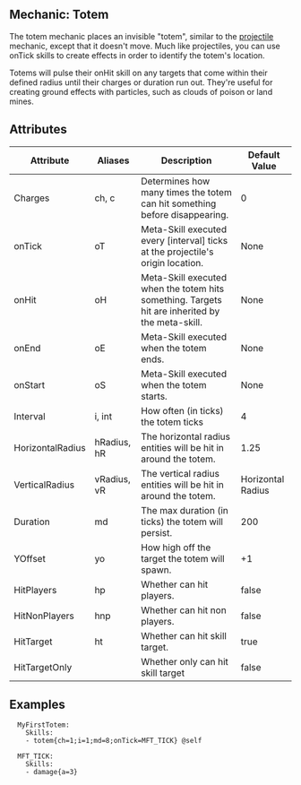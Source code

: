 Mechanic: Totem
---------------

The totem mechanic places an invisible "totem", similar to the
[projectile](/skills/mechanics/projectile) mechanic, except that it
doesn't move. Much like projectiles, you can use onTick skills to create
effects in order to identify the totem's location.

Totems will pulse their onHit skill on any targets that come within
their defined radius until their charges or duration run out. They're
useful for creating ground effects with particles, such as clouds of
poison or land mines.

Attributes
----------

| Attribute        | Aliases     | Description                                                                                     | Default Value     |
|------------------|-------------|-------------------------------------------------------------------------------------------------|-------------------|
| Charges          | ch, c       | Determines how many times the totem can hit something before disappearing.                      | 0                 |
| onTick           | oT          | Meta-Skill executed every [interval] ticks at the projectile's origin location.               | None              |
| onHit            | oH          | Meta-Skill executed when the totem hits something. Targets hit are inherited by the meta-skill. | None              |
| onEnd            | oE          | Meta-Skill executed when the totem ends.                                                        | None              |
| onStart          | oS          | Meta-Skill executed when the totem starts.                                                      | None              |
| Interval         | i, int      | How often (in ticks) the totem ticks                                                            | 4                 |
| HorizontalRadius | hRadius, hR | The horizontal radius entities will be hit in around the totem.                                 | 1.25              |
| VerticalRadius   | vRadius, vR | The vertical radius entities will be hit in around the totem.                                   | Horizontal Radius |
| Duration         | md          | The max duration (in ticks) the totem will persist.                                             | 200               |
| YOffset          | yo          | How high off the target the totem will spawn.                                                   | +1                |
| HitPlayers       | hp          | Whether can hit players. | false             |
| HitNonPlayers    | hnp         | Whether can hit non players. | false             |
| HitTarget        | ht          | Whether can hit skill target. | true              |
| HitTargetOnly    |             | Whether only can hit skill target | false             |

Examples
--------

```
  MyFirstTotem:
    Skills:
    - totem{ch=1;i=1;md=8;onTick=MFT_TICK} @self

  MFT_TICK:
    Skills:
    - damage{a=3}
```